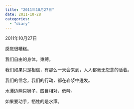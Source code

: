 ```yaml
---
title: "2011年10月27日"
date: 2011-10-28
categories: 
  - "diary"
---
```


2011年10月27日

感觉很糟糕。

我们自由的身体，束缚。

我们如果只是相信，有那么一天会来到，人人都毫无怨念的活着。

我们的信念，我们的行动，都在岩浆中迸发。

水潭边两只狮子，四目相对，低吟。

如果要动手，牺牲的是水潭。
